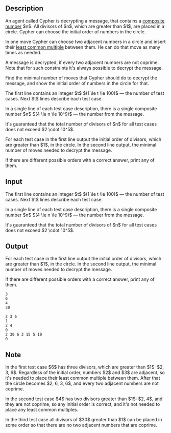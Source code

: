 ## Description

<div><p>An agent called Cypher is decrypting a message, that contains a <a href="https://en.wikipedia.org/wiki/Composite_number">composite number</a> $n$. All divisors of $n$, which are greater than $1$, are placed in a circle. Cypher can choose the initial order of numbers in the circle.</p><p>In one move Cypher can choose two adjacent numbers in a circle and insert their <a href="https://en.wikipedia.org/wiki/Least_common_multiple">least common multiple</a> between them. He can do that move as many times as needed.</p><p>A message is decrypted, if every two adjacent numbers are not coprime. Note that for such constraints it's always possible to decrypt the message.</p><p>Find the minimal number of moves that Cypher should do to decrypt the message, and show the initial order of numbers in the circle for that.</p></div><div class="input-specification"><p>The first line contains an integer $t$ $(1 \le t \le 100)$&nbsp;— the number of test cases. Next $t$ lines describe each test case.</p><p>In a single line of each test case description, there is a single composite number $n$ $(4 \le n \le 10^9)$&nbsp;— the number from the message.</p><p>It's guaranteed that the total number of divisors of $n$ for all test cases does not exceed $2 \cdot 10^5$.</p></div><div class="output-specification"><p>For each test case in the first line output the initial order of divisors, which are greater than $1$, in the circle. In the second line output, the minimal number of moves needed to decrypt the message.</p><p>If there are different possible orders with a correct answer, print any of them.</p></div>

## Input

<p>The first line contains an integer $t$ $(1 \le t \le 100)$&nbsp;— the number of test cases. Next $t$ lines describe each test case.</p><p>In a single line of each test case description, there is a single composite number $n$ $(4 \le n \le 10^9)$&nbsp;— the number from the message.</p><p>It's guaranteed that the total number of divisors of $n$ for all test cases does not exceed $2 \cdot 10^5$.</p>

## Output

<p>For each test case in the first line output the initial order of divisors, which are greater than $1$, in the circle. In the second line output, the minimal number of moves needed to decrypt the message.</p><p>If there are different possible orders with a correct answer, print any of them.</p>





```input1
3
6
4
30
```




```output1
2 3 6 
1
2 4 
0
2 30 6 3 15 5 10 
0
```



## Note

<p>In the first test case $6$ has three divisors, which are greater than $1$: $2, 3, 6$. Regardless of the initial order, numbers $2$ and $3$ are adjacent, so it's needed to place their least common multiple between them. After that the circle becomes $2, 6, 3, 6$, and every two adjacent numbers are not coprime.</p><p>In the second test case $4$ has two divisors greater than $1$: $2, 4$, and they are not coprime, so any initial order is correct, and it's not needed to place any least common multiples.</p><p>In the third test case all divisors of $30$ greater than $1$ can be placed in some order so that there are no two adjacent numbers that are coprime.</p>
